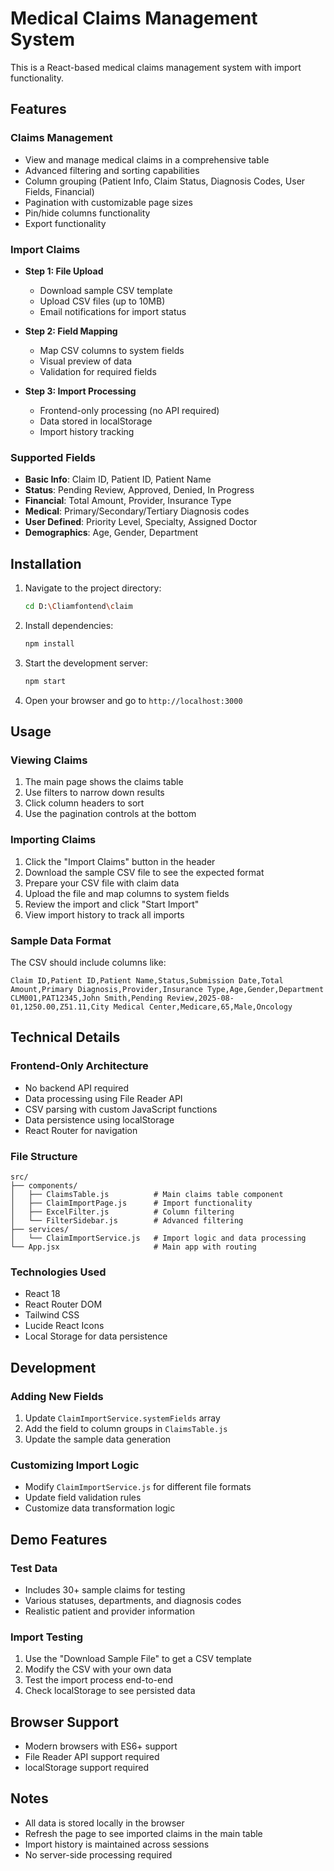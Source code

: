 # Medical Claims Management System

This is a React-based medical claims management system with import functionality.

## Features

### Claims Management
- View and manage medical claims in a comprehensive table
- Advanced filtering and sorting capabilities
- Column grouping (Patient Info, Claim Status, Diagnosis Codes, User Fields, Financial)
- Pagination with customizable page sizes
- Pin/hide columns functionality
- Export functionality

### Import Claims
- **Step 1: File Upload**
  - Download sample CSV template
  - Upload CSV files (up to 10MB)
  - Email notifications for import status

- **Step 2: Field Mapping**
  - Map CSV columns to system fields
  - Visual preview of data
  - Validation for required fields

- **Step 3: Import Processing**
  - Frontend-only processing (no API required)
  - Data stored in localStorage
  - Import history tracking

### Supported Fields
- **Basic Info**: Claim ID, Patient ID, Patient Name
- **Status**: Pending Review, Approved, Denied, In Progress
- **Financial**: Total Amount, Provider, Insurance Type
- **Medical**: Primary/Secondary/Tertiary Diagnosis codes
- **User Defined**: Priority Level, Specialty, Assigned Doctor
- **Demographics**: Age, Gender, Department

## Installation

1. Navigate to the project directory:
   ```bash
   cd D:\Cliamfontend\claim
   ```

2. Install dependencies:
   ```bash
   npm install
   ```

3. Start the development server:
   ```bash
   npm start
   ```

4. Open your browser and go to `http://localhost:3000`

## Usage

### Viewing Claims
1. The main page shows the claims table
2. Use filters to narrow down results
3. Click column headers to sort
4. Use the pagination controls at the bottom

### Importing Claims
1. Click the "Import Claims" button in the header
2. Download the sample CSV file to see the expected format
3. Prepare your CSV file with claim data
4. Upload the file and map columns to system fields
5. Review the import and click "Start Import"
6. View import history to track all imports

### Sample Data Format
The CSV should include columns like:
```
Claim ID,Patient ID,Patient Name,Status,Submission Date,Total Amount,Primary Diagnosis,Provider,Insurance Type,Age,Gender,Department
CLM001,PAT12345,John Smith,Pending Review,2025-08-01,1250.00,Z51.11,City Medical Center,Medicare,65,Male,Oncology
```

## Technical Details

### Frontend-Only Architecture
- No backend API required
- Data processing using File Reader API
- CSV parsing with custom JavaScript functions
- Data persistence using localStorage
- React Router for navigation

### File Structure
```
src/
├── components/
│   ├── ClaimsTable.js          # Main claims table component
│   ├── ClaimImportPage.js      # Import functionality
│   ├── ExcelFilter.js          # Column filtering
│   └── FilterSidebar.js        # Advanced filtering
├── services/
│   └── ClaimImportService.js   # Import logic and data processing
└── App.jsx                     # Main app with routing
```

### Technologies Used
- React 18
- React Router DOM
- Tailwind CSS
- Lucide React Icons
- Local Storage for data persistence

## Development

### Adding New Fields
1. Update `ClaimImportService.systemFields` array
2. Add the field to column groups in `ClaimsTable.js`
3. Update the sample data generation

### Customizing Import Logic
- Modify `ClaimImportService.js` for different file formats
- Update field validation rules
- Customize data transformation logic

## Demo Features

### Test Data
- Includes 30+ sample claims for testing
- Various statuses, departments, and diagnosis codes
- Realistic patient and provider information

### Import Testing
1. Use the "Download Sample File" to get a CSV template
2. Modify the CSV with your own data
3. Test the import process end-to-end
4. Check localStorage to see persisted data

## Browser Support
- Modern browsers with ES6+ support
- File Reader API support required
- localStorage support required

## Notes
- All data is stored locally in the browser
- Refresh the page to see imported claims in the main table
- Import history is maintained across sessions
- No server-side processing required

